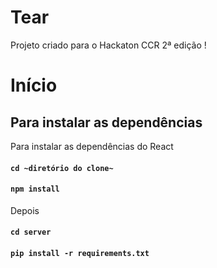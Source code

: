 # Tear
Projeto criado para o Hackaton CCR 2ª edição !


# Início

## Para instalar as dependências

Para instalar as dependências do React
#### `cd ~diretório do clone~`
#### `npm install`
Depois
#### `cd server`
#### `pip install -r requirements.txt`
